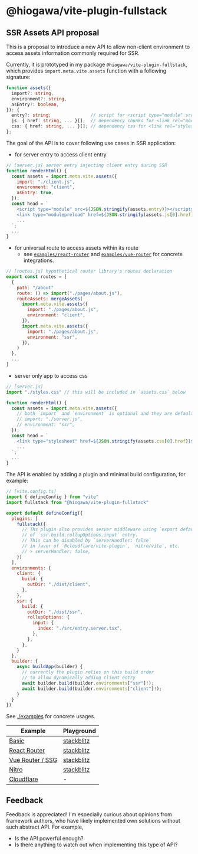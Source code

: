 # @hiogawa/vite-plugin-fullstack

## SSR Assets API proposal

This is a proposal to introduce a new API to allow non-client environment to access assets information commonly required for SSR.

Currently, it is prototyped in my package `@hiogawa/vite-plugin-fullstack`, which provides `import.meta.vite.assets` function with a following signature:

```ts
function assets({
  import?: string,
  environment?: string,
  asEntry?: boolean,
}): {
  entry?: string;               // script for <script type="module" src=...>
  js: { href: string, ... }[];  // dependency chunks for <link rel="modulepreload" href=... />
  css: { href: string, ... }[]; // dependency css for <link rel="stylesheet" href=... />
};
```

The goal of the API is to cover following use cases in SSR application:

- for server entry to access client entry

```js
// [server.js] server entry injecting client entry during SSR
function renderHtml() {
  const assets = import.meta.vite.assets({
    import: "./client.js",
    environment: "client",
    asEntry: true,
  });
  const head = `
    <script type="module" src=${JSON.stringify(assets.entry)}></script>
    <link type="modulepreload" href=${JSON.stringify(assets.js[0].href)}></script>
    ...
  `;
  ...
}
```

- for universal route to access assets within its route
  - see [`examples/react-router`](./examples/react-router) and [`examples/vue-router`](./examples/vue-router) for concrete integrations.

```js
// [routes.js] hypothetical router library's routes declaration
export const routes = [
  {
    path: "/about"
    route: () => import("./pages/about.js"),
    routeAssets: mergeAssets(
      import.meta.vite.assets({
        import: "./pages/about.js",
        environment: "client",
      }),
      import.meta.vite.assets({
        import: "./pages/about.js",
        environment: "ssr",
      }),
    )
  },
  ...
]
```

- server only app to access css

```js
// [server.js]
import "./styles.css" // this will be included in `assets.css` below

function renderHtml() {
  const assets = import.meta.vite.assets({
    // both `import` and `environment` is optional and they are default to current module and environment
    // import: "./server.js",
    // environment: "ssr",
  });
  const head = `
    <link type="stylesheet" href=${JSON.stringify(assets.css[0].href)}></script>
    ...
  `;
  ...
}
```

The API is enabled by adding a plugin and minimal build configuration, for example:

```js
// [vite.config.ts]
import { defineConfig } from "vite"
import fullstack from "@hiogawa/vite-plugin-fullstack"

export default defineConfig({
  plugins: [
    fullstack({
      // Ths plugin also provides server middleware using `export default { fetch }`
      // of `ssr.build.rollupOptions.input` entry.
      // This can be disabled by `serverHandler: false`
      // in favor of `@cloudflare/vite-plugin`, `nitro/vite`, etc.
      // > serverHandler: false,
    })
  ],
  environments: {
    client: {
      build: {
        outDir: "./dist/client",
      },
    },
    ssr: {
      build: {
        outDir: "./dist/ssr",
        rollupOptions: {
          input: {
            index: "./src/entry.server.tsx",
          },
        },
      },
    }
  },
  builder: {
    async buildApp(builder) {
      // currently the plugin relies on this build order
      // to allow dynamically adding client entry
      await builder.build(builder.environments["ssr"]!);
      await builder.build(builder.environments["client"]!);
    }
  }
})
```

See [./examples](./examples) for concrete usages.

| Example | Playground |
| --- | --- |
| [Basic](./examples/basic/) | [stackblitz](https://stackblitz.com/github/hi-ogawa/vite-plugins/tree/main/packages/fullstack/examples/basic) |
| [React Router](./examples/react-router/) | [stackblitz](https://stackblitz.com/github/hi-ogawa/vite-plugins/tree/main/packages/fullstack/examples/react-router) |
| [Vue Router / SSG](./examples/vue-router/) | [stackblitz](https://stackblitz.com/github/hi-ogawa/vite-plugins/tree/main/packages/fullstack/examples/vue-router) |
| [Nitro](https://github.com/hi-ogawa/nitro-vite-examples/tree/10-02-feat_add_vue-router-ssr_example/examples/vue-router-ssr) | [stackblitz](https://stackblitz.com/github/hi-ogawa/nitro-vite-examples/tree/10-02-feat_add_vue-router-ssr_example/examples/vue-router-ssr) |
| [Cloudflare](./examples/cloudflare/) | - |


## Feedback

Feedback is appreciated! I'm especially curious about opinions from framework authors, who have likely implemented own solutions without such abstract API. For example,

- Is the API powerful enough?
- Is there anything to watch out when implementing this type of API?
